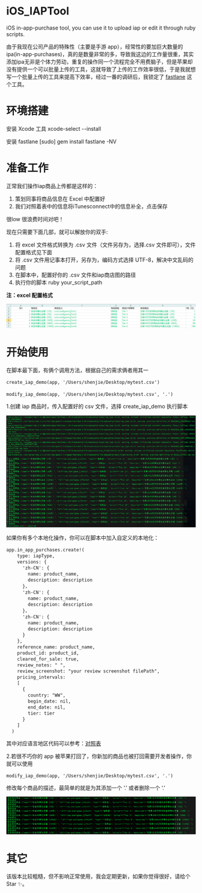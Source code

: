 # iOS_IAPTool
iOS in-app-purchase tool, you can use it to upload iap or edit it through ruby scripts.

由于我现在公司产品的特殊性（主要是手游 app），经常性的要加巨大数量的 ipa(in-app-purchases)，真的是数量非常的多，导致我这边的工作量很重，其实添加ipa无非是个体力劳动，重复的操作同一个流程完全不用费脑子，但是苹果却没有提供一个可以批量上传的工具，这就导致了上传的工作效率很低，于是我就想写一个批量上传的工具来提高下效率，经过一番的调研后，我锁定了 [fastlane](https://github.com/fastlane/fastlane) 这个工具。

# 环境搭建

安装 Xcode 工具
xcode-select --install

安装 fastlane
[sudo] gem install fastlane -NV

# 准备工作

正常我们操作iap商品上传都是这样的：
1. 策划同事将商品信息在 Excel 中配置好
2. 我们对照着表中的信息将iTunesconnect中的信息补全，点击保存

很low 很浪费时间对吧！

现在只需要下面几部，就可以解放你的双手:
1. 将 excel 文件格式转换为 .csv 文件（文件另存为，选择.csv 文件即可），文件配置格式见下面
2. 将 .csv 文件用记事本打开，另存为，编码方式选择 UTF-8，解决中文乱码的问题
3. 在脚本中，配置好你的 .csv 文件和iap商店图的路径
4. 执行你的脚本 ruby your_script_path 

**注：excel 配置格式**

<img src="https://github.com/ShenJieSuzhou/iOS_IAPTool/blob/master/screenshot/screenshot3.png">

# 开始使用

在脚本最下面，有俩个调用方法，根据自己的需求俩者用其一
```
create_iap_demo(app, '/Users/shenjie/Desktop/mytest.csv')

modify_iap_demo(app, '/Users/shenjie/Desktop/mytest.csv', '.')
```
1.创建 iap 商品时，传入配置好的 csv 文件，选择 create_iap_demo 执行脚本

<img src="https://github.com/ShenJieSuzhou/iOS_IAPTool/blob/master/screenshot/screenshot1.png">

如果你有多个本地化操作，你可以在脚本中加入自定义的本地化：
```
app.in_app_purchases.create!(
    type: iapType, 
    versions: {
      'zh-CN': {
        name: product_name,
        description: description
      }，
      'zh-CN': {
        name: product_name,
        description: description
      }，
      'zh-CN': {
        name: product_name,
        description: description
      }
    },
    reference_name: product_name,
    product_id: product_id,
    cleared_for_sale: true,
    review_notes: " ",
    review_screenshot: "your review screenshot filePath", 
    pricing_intervals: 
    [
      {
        country: "WW",
        begin_date: nil,
        end_date: nil,
        tier: tier
      }
    ]  
  )
```

其中对应语言地区代码可以参考：[对照表](https://github.com/ShenJieSuzhou/iOS_IAPTool/blob/master/doc/%E8%AF%AD%E8%A8%80%E5%9C%B0%E5%8C%BA%E4%BB%A3%E7%A0%81%E8%A1%A8.txt)


2.若很不巧你的 app 被苹果打回了，你新加的商品也被打回需要开发者操作，你就可以使用
```
modify_iap_demo(app, '/Users/shenjie/Desktop/mytest.csv', '.')
```
修改每个商品的描述，最简单的就是为其添加一个 ‘.’ 或者删除一个 ‘.’

<img src="https://github.com/ShenJieSuzhou/iOS_IAPTool/blob/master/screenshot/screenshot2.png">

# 其它

该版本比较粗糙，但不影响正常使用，我会定期更新，如果你觉得很好，请给个 Star ✨。


